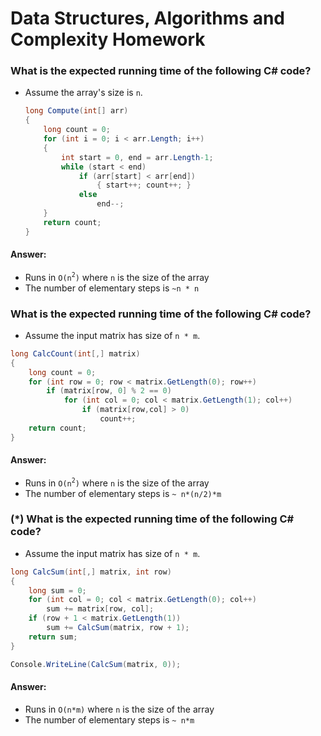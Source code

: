# Data Structures, Algorithms and Complexity Homework

### What is the expected running time of the following C# code?
* Assume the array's size is `n`.

  ```cs
  long Compute(int[] arr)
  {
      long count = 0;
      for (int i = 0; i < arr.Length; i++)
      {
          int start = 0, end = arr.Length-1;
          while (start < end)
              if (arr[start] < arr[end])
                  { start++; count++; }
              else 
                  end--;
      }
      return count;
  }
  ```
 #### Answer:
 * Runs in `O(n`<sup>`2`</sup>`)` where `n` is the size of the array
 * The number of elementary steps is `~n * n`

### What is the expected running time of the following C# code?

* Assume the input matrix has size of `n * m`.
```cs
long CalcCount(int[,] matrix)
{
    long count = 0;
    for (int row = 0; row < matrix.GetLength(0); row++)
        if (matrix[row, 0] % 2 == 0)
            for (int col = 0; col < matrix.GetLength(1); col++)
                if (matrix[row,col] > 0)
                    count++;
    return count;
}
 ```
#### Answer:
* Runs in `O(n`<sup>`2`</sup>`)` where `n` is the size of the array
* The number of elementary steps is `~ n*(n/2)*m`

### (*) What is the expected running time of the following C# code?

* Assume the input matrix has size of `n * m`.
```cs
long CalcSum(int[,] matrix, int row)
{
    long sum = 0;
    for (int col = 0; col < matrix.GetLength(0); col++) 
        sum += matrix[row, col];
    if (row + 1 < matrix.GetLength(1)) 
        sum += CalcSum(matrix, row + 1);
    return sum;
}

Console.WriteLine(CalcSum(matrix, 0)); 
```
#### Answer:
* Runs in `O(n*m)` where `n` is the size of the array
* The number of elementary steps is `~ n*m`

